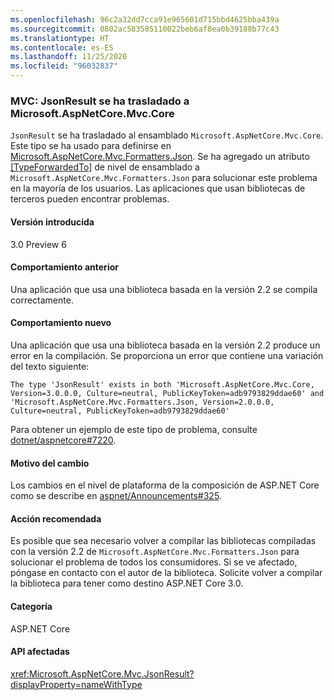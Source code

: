 ```yaml
---
ms.openlocfilehash: 96c2a32dd7cca91e965601d715bbd4625bba439a
ms.sourcegitcommit: 0802ac583585110022beb6af8ea0b39188b77c43
ms.translationtype: HT
ms.contentlocale: es-ES
ms.lasthandoff: 11/25/2020
ms.locfileid: "96032837"
---
```

### <a name="mvc-jsonresult-moved-to-microsoftaspnetcoremvccore"></a>MVC: JsonResult se ha trasladado a Microsoft.AspNetCore.Mvc.Core

`JsonResult` se ha trasladado al ensamblado `Microsoft.AspNetCore.Mvc.Core`. Este tipo se ha usado para definirse en [Microsoft.AspNetCore.Mvc.Formatters.Json](https://www.nuget.org/packages/Microsoft.AspNetCore.Mvc.Formatters.Json). Se ha agregado un atributo [[TypeForwardedTo]](xref:System.Runtime.CompilerServices.TypeForwardedToAttribute) de nivel de ensamblado a `Microsoft.AspNetCore.Mvc.Formatters.Json` para solucionar este problema en la mayoría de los usuarios. Las aplicaciones que usan bibliotecas de terceros pueden encontrar problemas.

#### <a name="version-introduced"></a>Versión introducida

3.0 Preview 6

#### <a name="old-behavior"></a>Comportamiento anterior

Una aplicación que usa una biblioteca basada en la versión 2.2 se compila correctamente.

#### <a name="new-behavior"></a>Comportamiento nuevo

Una aplicación que usa una biblioteca basada en la versión 2.2 produce un error en la compilación. Se proporciona un error que contiene una variación del texto siguiente:

```output
The type 'JsonResult' exists in both 'Microsoft.AspNetCore.Mvc.Core, Version=3.0.0.0, Culture=neutral, PublicKeyToken=adb9793829ddae60' and 'Microsoft.AspNetCore.Mvc.Formatters.Json, Version=2.0.0.0, Culture=neutral, PublicKeyToken=adb9793829ddae60'
```

Para obtener un ejemplo de este tipo de problema, consulte [dotnet/aspnetcore#7220](https://github.com/dotnet/aspnetcore/issues/7220).

#### <a name="reason-for-change"></a>Motivo del cambio

Los cambios en el nivel de plataforma de la composición de ASP.NET Core como se describe en [aspnet/Announcements#325](https://github.com/aspnet/Announcements/issues/325).

#### <a name="recommended-action"></a>Acción recomendada

Es posible que sea necesario volver a compilar las bibliotecas compiladas con la versión 2.2 de `Microsoft.AspNetCore.Mvc.Formatters.Json` para solucionar el problema de todos los consumidores. Si se ve afectado, póngase en contacto con el autor de la biblioteca. Solicite volver a compilar la biblioteca para tener como destino ASP.NET Core 3.0.

#### <a name="category"></a>Categoría

ASP.NET Core

#### <a name="affected-apis"></a>API afectadas

<xref:Microsoft.AspNetCore.Mvc.JsonResult?displayProperty=nameWithType>

<!-- 

#### Affected APIs

`T:Microsoft.AspNetCore.Mvc.JsonResult`

-->
